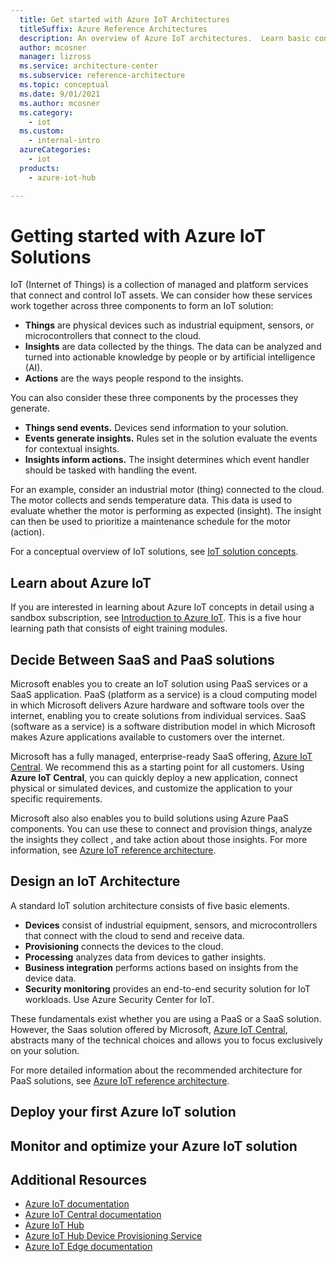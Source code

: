 ```yaml
---
  title: Get started with Azure IoT Architectures
  titleSuffix: Azure Reference Architectures
  description: An overview of Azure IoT architectures.  Learn basic concepts around getting started with Azure IoT, how to get started building an IoT solution, or understand how to optimize an IoT solution for production.
  author: mcosner
  manager: lizross
  ms.service: architecture-center
  ms.subservice: reference-architecture
  ms.topic: conceptual
  ms.date: 9/01/2021
  ms.author: mcosner
  ms.category:
    - iot
  ms.custom:
    - internal-intro
  azureCategories:
    - iot
  products:
    - azure-iot-hub

---
```


# Getting started with Azure IoT Solutions

IoT (Internet of Things) is a collection of managed and platform services that connect and control IoT assets. We can consider how these services work together across three components to form an IoT solution:

* **Things** are physical devices such as industrial equipment, sensors, or microcontrollers that connect to the cloud.
* **Insights** are data collected by the things. The data can be analyzed and turned into actionable knowledge by people or by artificial intelligence (AI).
* **Actions** are the ways people respond to the insights.

You can also consider these three components by the processes they generate.

* **Things send events.** Devices send information to your solution.
* **Events generate insights.** Rules set in the solution evaluate the events for contextual insights.
* **Insights inform actions.** The insight determines which event handler should be tasked with handling the event.

For an example, consider an industrial motor (thing) connected to the cloud. The motor collects and sends temperature data. This data is used to evaluate whether the motor is performing as expected (insight). The insight can then be used to prioritize a maintenance schedule for the motor (action).

For a conceptual overview of IoT solutions, see [IoT solution concepts](/azure/architecture/example-scenario/iot/introduction-to-solutions).

## Learn about Azure IoT

If you are interested in learning about Azure IoT concepts in detail using a sandbox subscription, see [Introduction to Azure IoT](/learn/paths/introduction-to-azure-iot). This is a five hour learning path that consists of eight training modules.

## Decide Between SaaS and PaaS solutions

Microsoft enables you to create an IoT solution using PaaS services or a SaaS application. PaaS (platform as a service) is a cloud computing model in which Microsoft delivers Azure hardware and software tools over the internet, enabling you to create solutions from individual services. SaaS (software as a service) is a software distribution model in which Microsoft makes Azure applications available to customers over the internet.

Microsoft has a fully managed, enterprise-ready SaaS offering, [Azure IoT Central](/azure/iot-central/core/overview-iot-central).  We recommend this as a starting point for all customers. Using **Azure IoT Central**, you can quickly deploy a new application, connect physical or simulated devices, and customize the application to your specific requirements.

Microsoft also also enables you to build solutions using Azure PaaS components. You can use these to connect and provision things, analyze the insights they collect , and take action about those insights. For more information, see [Azure IoT reference architecture](/azure/architecture/reference-architectures/iot).

## Design an IoT Architecture

A standard IoT solution architecture consists of five basic elements.

* **Devices** consist of industrial equipment, sensors, and microcontrollers that connect with the cloud to send and receive data.
* **Provisioning** connects the devices to the cloud.
* **Processing** analyzes data from devices to gather insights.
* **Business integration** performs actions based on insights from the device data.
* **Security monitoring** provides an end-to-end security solution for IoT workloads. Use Azure Security Center for IoT.

These fundamentals exist whether you are using a PaaS or a SaaS solution. However, the Saas solution offered by Microsoft, [Azure IoT Central](/azure/iot-central/core/overview-iot-central), abstracts many of the technical choices and allows you to focus exclusively on your solution.

For more detailed information about the recommended architecture for PaaS solutions, see [Azure IoT reference architecture](/azure/architecture/reference-architectures/iot).

## Deploy your first Azure IoT solution

## Monitor and optimize your Azure IoT solution

## Additional Resources

* [Azure IoT documentation](/azure/iot-fundamentals)
* [Azure IoT Central documentation](/azure/iot-central)
* [Azure IoT Hub](/azure/iot-hub)
* [Azure IoT Hub Device Provisioning Service](/azure/iot-dps)
* [Azure IoT Edge documentation](/azure/iot-edge)
